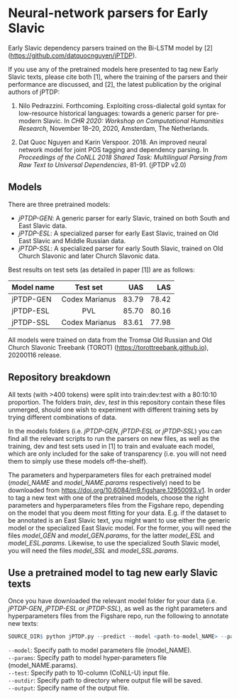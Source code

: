 # Neural-network parsers for Early Slavic

Early Slavic dependency parsers trained on the Bi-LSTM model by [2] (https://github.com/datquocnguyen/jPTDP).

If you use any of the pretrained models here presented to tag new Early Slavic texts, please cite both [1], where the training of the parsers and their performance are discussed, and [2], the latest publication by the original authors of jPTDP:

   1) Nilo Pedrazzini. Forthcoming. Exploiting cross-dialectal gold syntax for low-resource historical languages: towards a generic parser for pre-modern Slavic. In *CHR 2020: Workshop on Computational Humanities Research*, November 18–20, 2020, Amsterdam, The Netherlands.
   
   2) Dat Quoc Nguyen and Karin Verspoor. 2018. An improved neural network model for joint POS tagging and dependency parsing. In *Proceedings of the CoNLL 2018 Shared Task: Multilingual Parsing from Raw Text to Universal Dependencies*, 81-91. (jPTDP v2.0)
   
## Models

There are three pretrained models:
- *jPTDP-GEN*: A generic parser for early Slavic, trained on both South and East Slavic data.
- *jPTDP-ESL*: A specialized parser for early East Slavic, trained on Old East Slavic and Middle Russian data.
- *jPTDP-SSL*: A specialized parser for early South Slavic, trained on Old Church Slavonic and later Church Slavonic data.

Best results on test sets (as detailed in paper [1]) are as follows:

| Model name    | Test set        | UAS   | LAS   |
| ------------- |:-------------:  | -----:| -----:|
| jPTDP-GEN     | Codex Marianus  | 83.79 | 78.42 |
| jPTDP-ESL     | PVL             | 85.70 | 80.16 |
| jPTDP-SSL     | Codex Marianus  | 83.61 | 77.98 |

All models were trained on data from the Tromsø Old Russian and Old Church Slavonic Treebank (TOROT) (https://torottreebank.github.io), 20200116 release. 

## Repository breakdown
All texts (with >400 tokens) were split into train:dev:test with a 80:10:10 proportion. The folders *train*, *dev*, *test* in this repository contain these files unmerged, should one wish to experiment with different training sets by trying different combinations of data.

In the models folders (i.e. *jPTDP-GEN*, *jPTDP-ESL* or *jPTDP-SSL*) you can find all the relevant scripts to run the parsers on new files, as well as the training, dev and test sets used in [1] to train and evaluate each model, which are only included for the sake of transparency (i.e. you will not need them to simply use these models off-the-shelf). 

The parameters and hyperparameters files for each pretrained model (*model_NAME* and *model_NAME.params* respectively) need to be downloaded from https://doi.org/10.6084/m9.figshare.12950093.v1. In order to tag a new text with one of the pretrained models, choose the right parameters and hyperparameters files from the Figshare repo, depending on the model that you deem most fitting for your data. E.g. if the dataset to be annotated is an East Slavic text, you might want to use either the generic model or the specialized East Slavic model. For the former, you will need the files *model_GEN* and *model_GEN.params*, for the latter *model_ESL* and *model_ESL.params*. Likewise, to use the specialized South Slavic model, you will need the files *model_SSL* and *model_SSL.params*.

## Use a pretrained model to tag new early Slavic texts
Once you have downloaded the relevant model folder for your data (i.e. *jPTDP-GEN*, *jPTDP-ESL* or *jPTDP-SSL*), as well as the right parameters and hyperparameters files from the Figshare repo, run the following to annotate new texts:

 ```r 
SOURCE_DIR$ python jPTDP.py --predict --model <path-to-model_NAME> --params <path-to-model_LABEL.params> --test <path-to-input-conllu-file> --outdir <path-to-output-directory> --output <output-name.conllu>
```

`--model`: Specify path to model parameters file (model_NAME).<br/>
`--params`: Specify path to model hyper-parameters file (model_NAME.params).<br/>
`--test`: Specify path to 10-column (CoNLL-U) input file.<br/>
`--outdir`: Specify path to directory where output file will be saved.<br/>
`--output`: Specify name of the output file.<br/>
